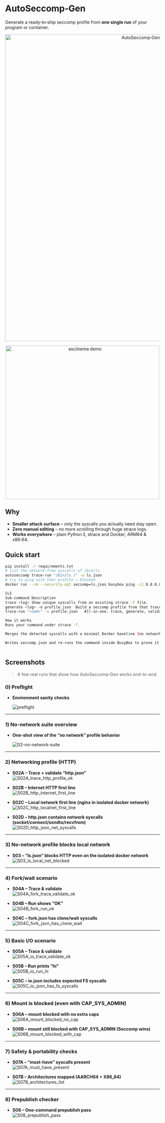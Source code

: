 # AutoSeccomp‑Gen

Generate a ready‑to‑ship seccomp profile from **one single run** of your program or container.

<p align="center">
  <img width="1000" src="docs/screenshots/Project.png" alt="AutoSeccomp‑Gen — Project overview">
</p>


<p align="center">
  <img width="500" src="docs/demo.gif" alt="asciinema demo">
</p>

## Why

- **Smaller attack surface** – only the syscalls you actually need stay open.
- **Zero manual editing** – no more scrolling through huge strace logs.
- **Works everywhere** – plain Python 3, strace and Docker; ARM64 & x86‑64.

## Quick start

```bash
pip install -r requirements.txt
# list the network‑free syscalls of /bin/ls
autoseccomp trace-run "/bin/ls /" -o ls.json
# try to ping with that profile → blocked
docker run --rm --security-opt seccomp=ls.json busybox ping -c1 8.8.8.8

CLI
Sub‑command	Description
trace <log>	Show unique syscalls from an existing strace -f file.
generate <log> -o profile.json	Build a seccomp profile from that trace.
trace-run "<cmd>" -o profile.json	All‑in‑one: trace, generate, validate.

How it works
Runs your command under strace -f.

Merges the detected syscalls with a minimal Docker baseline (no networking).

Writes seccomp.json and re‑runs the command inside BusyBox to prove it works.



```
## Screenshots

> A few real runs that show how AutoSeccomp‑Gen works end-to-end.

### 0) Preflight
- **Environment sanity checks**
  
  ![preflight](docs/screenshots/preflight.png)

---

### 1) No-network suite overview
- **One-shot view of the “no network” profile behavior**
  
  ![02-no-network-suite](docs/screenshots/02-no-network-suite.png)

---

### 2) Networking profile (HTTP)
- **S02A – Trace + validate “http.json”**  
  ![S02A_trace_http_profile_ok](docs/screenshots/S02A_trace_http_profile_ok.png)

- **S02B – Internet HTTP first line**  
  ![S02B_http_internet_first_line](docs/screenshots/S02B_http_internet_first_line.png)

- **S02C – Local network first line (nginx in isolated docker network)**  
  ![S02C_http_localnet_first_line](docs/screenshots/S02C_http_localnet_first_line.png)

- **S02D – http.json contains network syscalls (socket/connect/sendto/recvfrom)**  
  ![S02D_http_json_net_syscalls](docs/screenshots/S02D_http_json_net_syscalls.png)

---

### 3) No-network profile blocks local network
- **S03 – “ls.json” blocks HTTP even on the isolated docker network**  
  ![S03_ls_local_net_blocked](docs/screenshots/S03_ls_local_net_blocked.png)

---

### 4) Fork/wait scenario
- **S04A – Trace & validate**  
  ![S04A_fork_trace_validate_ok](docs/screenshots/S04A_fork_trace_validate_ok.png)

- **S04B – Run shows “OK”**  
  ![S04B_fork_run_ok](docs/screenshots/S04B_fork_run_ok.png)

- **S04C – fork.json has clone/wait syscalls**  
  ![S04C_fork_json_has_clone_wait](docs/screenshots/S04C_fork_json_has_clone_wait.png)

---

### 5) Basic I/O scenario
- **S05A – Trace & validate**  
  ![S05A_io_trace_validate_ok](docs/screenshots/S05A_io_trace_validate_ok.png)

- **S05B – Run prints “hi”**  
  ![S05B_io_run_hi](docs/screenshots/S05B_io_run_hi.png)

- **S05C – io.json includes expected FS syscalls**  
  ![S05C_io_json_has_fs_syscalls](docs/screenshots/S05C_io_json_has_fs_syscalls.png)

---

### 6) Mount is blocked (even with CAP_SYS_ADMIN)
- **S06A – mount blocked with no extra caps**  
  ![S06A_mount_blocked_no_cap](docs/screenshots/S06A_mount_blocked_no_cap.png)

- **S06B – mount still blocked with CAP_SYS_ADMIN (Seccomp wins)**  
  ![S06B_mount_blocked_with_cap](docs/screenshots/S06B_mount_blocked_with_cap.png)

---

### 7) Safety & portability checks
- **S07A – “must-have” syscalls present**  
  ![S07A_must_have_present](docs/screenshots/S07A_must_have_present.png)

- **S07B – Architectures mapped (AARCH64 + X86_64)**  
  ![S07B_architectures_list](docs/screenshots/S07B_architectures_list.png)

---

### 8) Prepublish checker
- **S08 – One-command prepublish pass**  
  ![S08_prepublish_pass](docs/screenshots/S08_prepublish_pass.png)

